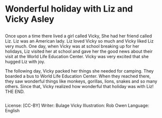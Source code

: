 # Wonderful holiday with Liz and Vicky Asley

##
Once upon a time there lived a girl called
Vicky, She had her friend called Liz. Liz was
an American lady. Liz loved Vicky so much
and Vicky liked Liz very much. One day,
when Vicky was at school breaking up for
her holidays, Liz visited her at school and
gave her the good news about their visit at
the World Life Education Center. Vicky was
very excited that she hugged Liz with joy.

The following day, Vicky packed her things
she needed for camping. They boarded a
bus to World Life Education Center. When
they reached there, they saw wonderful
things like monkeys, gorillas, lions, snakes
and so many others. Since that, Vicky
realized how wonderful that holiday was
with Liz! THE END.

##
License: [CC-BY]
Writer: Bulage Vicky
Illustration: Rob Owen
Language: English
